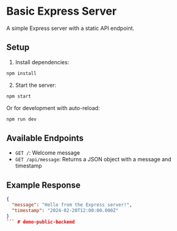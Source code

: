 # Basic Express Server

A simple Express server with a static API endpoint.

## Setup

1. Install dependencies:
```bash
npm install
```

2. Start the server:
```bash
npm start
```

Or for development with auto-reload:
```bash
npm run dev
```

## Available Endpoints

- `GET /`: Welcome message
- `GET /api/message`: Returns a JSON object with a message and timestamp

## Example Response

```json
{
  "message": "Hello from the Express server!",
  "timestamp": "2024-02-20T12:00:00.000Z"
}
``` # demo-public-backend
